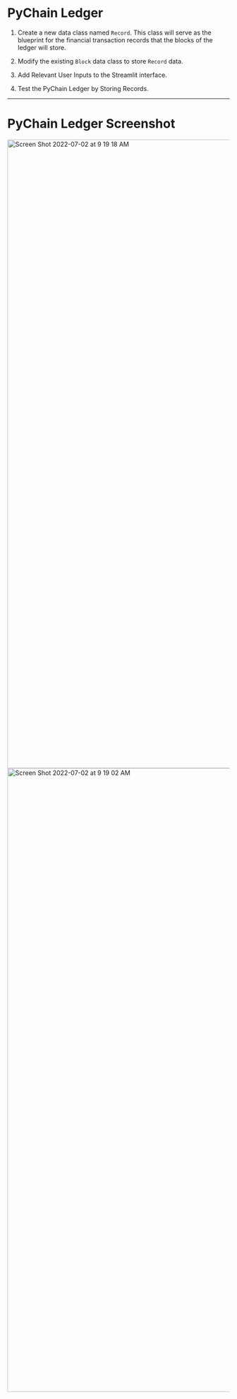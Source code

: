 # PyChain Ledger

1. Create a new data class named `Record`. This class will serve as the blueprint for the financial transaction records that the blocks of the ledger will store.

2. Modify the existing `Block` data class to store `Record` data.

3. Add Relevant User Inputs to the Streamlit interface.

4. Test the PyChain Ledger by Storing Records.

---
# PyChain Ledger Screenshot
<img width="1425" alt="Screen Shot 2022-07-02 at 9 19 18 AM" src="https://user-images.githubusercontent.com/53786396/177002827-7410fcc5-eee8-4505-a993-ab8cdec6610a.png">
<img width="1414" alt="Screen Shot 2022-07-02 at 9 19 02 AM" src="https://user-images.githubusercontent.com/53786396/177002828-1f2f5852-48e6-48af-84d3-b046fbb6bffc.png">
